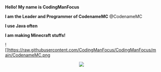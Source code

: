**Hello! My name is CodingManFocus**

**I am the Leader and Programmer of CodenameMC**
@CodenameMC

**I use Java often**

**I am making Minecraft stuffs!**

![]https://raw.githubusercontent.com/CodingManFocus/CodingManFocus/main/CodenameMC.png
<p align="center">
  <a href="https://skillicons.dev">
    <img src="https://skillicons.dev/icons?i=java,python,cpp,javascript,html,css" />
  </a>
</p>
